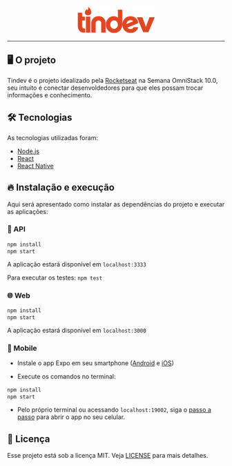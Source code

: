 <div align="center">
  <img alt="Tindev" src="frontend/src/assets/logo.svg" width="180px" />
</div>

<hr>

## 🖥️ O projeto
Tindev é o projeto idealizado pela [Rocketseat](https://rocketseat.com.br) na Semana OmniStack 10.0, seu intuito é conectar desenvoldedores para que eles possam trocar informações e conhecimento.

## 🛠️ Tecnologias
As tecnologias utilizadas foram:
- [Node.js](https://nodejs.org/)
- [React](https://reactjs.org)
- [React Native](https://facebook.github.io/react-native/)

## 🔥 Instalação e execução
Aqui será apresentado como instalar as dependências do projeto e executar as aplicações:

### 🚀 API

```
npm install
npm start
```

A aplicação estará disponível em `localhost:3333`

Para executar os testes:
`npm test`

### 🌐 Web

```
npm install
npm start
```

A aplicação estará disponível em `localhost:3000`

### 📱 Mobile

- Instale o app Expo em seu smartphone ([Android](https://play.google.com/store/apps/details?id=host.exp.exponent) e [iOS](https://apps.apple.com/app/apple-store/id982107779))

- Execute os comandos no terminal:
```
npm install
npm start
```

- Pelo próprio terminal ou acessando `localhost:19002`, siga o [passo a passo](https://docs.expo.io/versions/v36.0.0/get-started/create-a-new-app/#opening-the-app-on-your-phonetablet) para abrir o app no seu celular.

## 📝 Licença
Esse projeto está sob a licença MIT. Veja [LICENSE](LICENSE.md) para mais detalhes.
